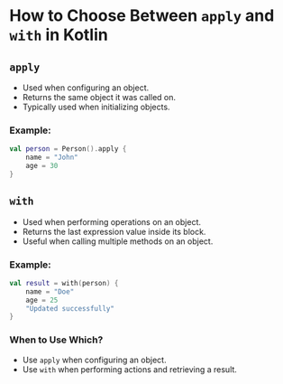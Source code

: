 # How to Choose Between `apply` and `with` in Kotlin

## `apply`
- Used when configuring an object.
- Returns the same object it was called on.
- Typically used when initializing objects.

### Example:
```kotlin
val person = Person().apply {
    name = "John"
    age = 30
}
```

## `with`
- Used when performing operations on an object.
- Returns the last expression value inside its block.
- Useful when calling multiple methods on an object.

### Example:
```kotlin
val result = with(person) {
    name = "Doe"
    age = 25
    "Updated successfully"
}
```

### When to Use Which?
- Use `apply` when configuring an object.
- Use `with` when performing actions and retrieving a result.
